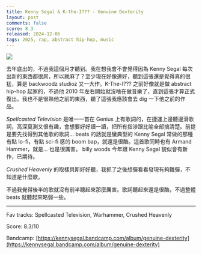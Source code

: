 ```yaml
---
title: Kenny Segal & K-the-I??? - Genuine Dexterity
layout: post
comments: false
score: 8.3
released: 2024-12-06
tags: 2025, rap, abstract hip-hop, music
---
```


![](https://f4.bcbits.com/img/a1155783968_16.jpg)

去年底出的，不過我這個月才聽到。我在想我會不會覺得因為 Kenny Segal 每次出新的東西都很屌，所以就麻了？至少現在好像還好，聽到這張還是覺得真的很猛，算是 backwoodz studioz 又一大作。K-The-I??? 之前好像就是做 abstract hip-hop 起家的，不過他 2010 年左右開始就沒啥在做音樂了，直到這張才算正式復出。我也不是很熟他之前的東西，聽了這張我應該會去 dig 一下他之前的作品。

_Spellcasted Television_ 是唯一一首在 Genius 上有歌詞的，在捷運上邊聽邊滑歌詞，高深莫測又很有趣，會想要好好讀一讀，把所有指涉跟比喻全部搞清楚。前提是要先找得到其他歌的歌詞... beats 的話就是蠻典型的 Kenny Segal 常做的那種有點 lo-fi，有點 sci-fi 感的 boom bap，就還是很酷。這首歌同時也有 Armand Hammer，就是... 也是很厲害。 billy woods 今年跟 Kenny Segal 貌似會有新作，已期待。

_Crushed Heavenly_ 的取樣貝斯好好聽，我抓了之後想彈看看發現有夠難彈，不知道是什麼歌。

不過我覺得後半的歌就沒有前半聽起來那麼厲害。歌詞聽起來還是很酷，不過整體 beats 就聽起來略弱一些。

---

Fav tracks: Spellcasted Television, Warhammer, Crushed Heavenly

Score: 8.3/10

Bandcamp: [https://kennysegal.bandcamp.com/album/genuine-dexterity](https://kennysegal.bandcamp.com/album/genuine-dexterity)
